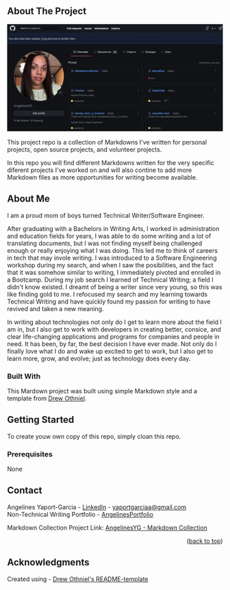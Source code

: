 <div id="top"></div>
<!--
*** Thanks for checking out the Best-README-Template. If you have a suggestion
*** that would make this better, please fork the repo and create a pull request
*** or simply open an issue with the tag "enhancement".
*** Don't forget to give the project a star!
*** Thanks again! Now go create something AMAZING! :D
-->



<!-- PROJECT SHIELDS -->
<!--
*** I'm using markdown "reference style" links for readability.
*** Reference links are enclosed in brackets [ ] instead of parentheses ( ).
*** See the bottom of this document for the declaration of the reference variables
*** for contributors-url, forks-url, etc. This is an optional, concise syntax you may use.
*** https://www.markdownguide.org/basic-syntax/#reference-style-links
-->
<!-- [![Contributors][contributors-shield]][contributors-url]
[![Forks][forks-shield]][forks-url]
[![Stargazers][stars-shield]][stars-url]
[![Issues][issues-shield]][issues-url]
[![MIT License][license-shield]][license-url]
[![LinkedIn][linkedin-shield]][linkedin-url] -->



<!-- PROJECT LOGO -->
<!-- <br />
<div align="center">
  <a href="https://github.com/othneildrew/Best-README-Template">
    <img src="images/logo.png" alt="Logo" width="80" height="80">
  </a>

  <h3 align="center">Best-README-Template</h3>

  <p align="center">
    An awesome README template to jumpstart your projects!
    <br />
    <a href="https://github.com/othneildrew/Best-README-Template"><strong>Explore the docs »</strong></a>
    <br />
    <br />
    <a href="https://github.com/othneildrew/Best-README-Template">View Demo</a>
    ·
    <a href="https://github.com/othneildrew/Best-README-Template/issues">Report Bug</a>
    ·
    <a href="https://github.com/othneildrew/Best-README-Template/issues">Request Feature</a>
  </p>
</div> -->



<!-- TABLE OF CONTENTS -->
<!-- <details>
  <summary>Table of Contents</summary>
  <ol>
    <li>
      <a href="#about-the-project">About The Project</a>
      <ul>
        <li><a href="#built-with">Built With</a></li>
      </ul>
    </li>
    <li>
      <a href="#getting-started">Getting Started</a>
      <ul>
        <li><a href="#prerequisites">Prerequisites</a></li>
        <li><a href="#installation">Installation</a></li>
      </ul>
    </li>
    <li><a href="#usage">Usage</a></li>
    <li><a href="#roadmap">Roadmap</a></li>
    <li><a href="#contributing">Contributing</a></li>
    <li><a href="#license">License</a></li>
    <li><a href="#contact">Contact</a></li>
    <li><a href="#acknowledgments">Acknowledgments</a></li>
  </ol>
</details> -->



<!-- ABOUT THE PROJECT -->
## About The Project
<!-- ![My Screenshot](images/myScreenshot.png) -->
<a href="https://github.com/AngelinesYG/MarkdownCollection">
    <img src="images/myScreenshot.png">
  </a> <br />

This project repo is a collection of Markdowns I've written for personal projects, open source projects, and volunteer projects. 

In this repo you will find different Markdowns written for the very specific diferent projects I've worked on and will also contine to add more Markdown files as more opportunities for writing become available. 
## About Me 
I am a proud mom of boys turned Technical Writer/Software Engineer. 

After graduating with a Bachelors in Writing Arts, I worked in administration and education fields for years, I was able to do some writing and a lot of translating documents, but I was not finding myself being challenged enough or really enjoying what I was doing. This led me to think of careers in tech that may invole writing. I was introduced to a Software Engineering workshop during my search, and when I saw the posibilities, and the fact that it was somehow similar to writing, I immediately pivoted and enrolled in a Bootcamp. During my job search I learned of Technical Writing; a field I didn't know existed. I dreamt of being a writer since very young, so this was like finding gold to me. I refocused my search and my learning towards Technical Writing and have quickly found my passion for writing to have revived and taken a new meaning. 

In writing about technologies not only do I get to learn more about the field I am in, but I also get to work with developers in creating better, consice, and clear life-changing applications and programs for companies and people in need. It has been, by far, the best decision I have ever made. Not only do I finally love what I do and wake up excited to get to work, but I also get to learn more, grow, and evolve; just as technology does every day. 

### Built With

This Mardown project was built using simple Markdown style and a template from [Drew Othniel](https://github.com/othneildrew/Best-README-Template).

<!-- * [Next.js](https://nextjs.org/)
* [React.js](https://reactjs.org/)
* [Vue.js](https://vuejs.org/)
* [Angular](https://angular.io/)
* [Svelte](https://svelte.dev/)
* [Laravel](https://laravel.com)
* [Bootstrap](https://getbootstrap.com)
* [JQuery](https://jquery.com)

<p align="right">(<a href="#top">back to top</a>)</p> -->


<!-- GETTING STARTED -->
## Getting Started

To create youw own copy of this repo, simply cloan this repo.

### Prerequisites

None
<!-- This is an example of how to list things you need to use the software and how to install them.
* npm
  ```sh
  npm install npm@latest -g -->
  <!-- ``` -->

<!-- ### Installation -->

<!-- _Below is an example of how you can instruct your audience on installing and setting up your app. This template doesn't rely on any external dependencies or services._

1. Get a free API Key at [https://example.com](https://example.com)
2. Clone the repo
   ```sh
   git clone https://github.com/your_username_/Project-Name.git
   ```
3. Install NPM packages
   ```sh
   npm install
   ```
4. Enter your API in `config.js`
   ```js
   const API_KEY = 'ENTER YOUR API';
   ```

<p align="right">(<a href="#top">back to top</a>)</p> -->



<!-- USAGE EXAMPLES -->
<!-- ## Usage

Use this space to show useful examples of how a project can be used. Additional screenshots, code examples and demos work well in this space. You may also link to more resources.

_For more examples, please refer to the [Documentation](https://example.com)_

<p align="right">(<a href="#top">back to top</a>)</p>



<!-- ROADMAP -->
<!-- ## Roadmap

- [x] Add Changelog
- [x] Add back to top links
- [ ] Add Additional Templates w/ Examples
- [ ] Add "components" document to easily copy & paste sections of the readme
- [ ] Multi-language Support
    - [ ] Chinese
    - [ ] Spanish

See the [open issues](https://github.com/othneildrew/Best-README-Template/issues) for a full list of proposed features (and known issues).

<p align="right">(<a href="#top">back to top</a>)</p> --> 



<!-- CONTRIBUTING -->
<!-- ## Contributing

Contributions are what make the open source community such an amazing place to learn, inspire, and create. Any contributions you make are **greatly appreciated**.

If you have a suggestion that would make this better, please fork the repo and create a pull request. You can also simply open an issue with the tag "enhancement".
Don't forget to give the project a star! Thanks again!

1. Fork the Project
2. Create your Feature Branch (`git checkout -b feature/AmazingFeature`)
3. Commit your Changes (`git commit -m 'Add some AmazingFeature'`)
4. Push to the Branch (`git push origin feature/AmazingFeature`)
5. Open a Pull Request

<p align="right">(<a href="#top">back to top</a>)</p>

-->

<!-- LICENSE -->
<!-- ## License

Distributed under the MIT License. See `LICENSE.txt` for more information.

<p align="right">(<a href="#top">back to top</a>)</p> --> 



<!-- CONTACT -->
## Contact

Angelines Yaport-Garcia - [LinkedIn](https://www.linkedin.com/in/angelines-yaport-garcia) - yaportgarciaa@gmail.com <br />
Non-Technical Writing Portfolio - [AngelinesPortfolio](https://angelinesyg.wixsite.com/writingportfolio)

Markdown Collection Project Link: [AngelinesYG - Markdown Collection](https://github.com/AngelinesYG/MarkdownCollection)

<p align="right">(<a href="#top">back to top</a>)</p>



<!-- ACKNOWLEDGMENTS -->
## Acknowledgments

<!-- Use this space to list resources you find helpful and would like to give credit to. I've included a few of my favorites to kick things off!

* [Choose an Open Source License](https://choosealicense.com)
* [GitHub Emoji Cheat Sheet](https://www.webpagefx.com/tools/emoji-cheat-sheet)
* [Malven's Flexbox Cheatsheet](https://flexbox.malven.co/)
* [Malven's Grid Cheatsheet](https://grid.malven.co/)
* [Img Shields](https://shields.io)
* [GitHub Pages](https://pages.github.com)
* [Font Awesome](https://fontawesome.com)
* [React Icons](https://react-icons.github.io/react-icons/search)

<p align="right">(<a href="#top">back to top</a>)</p> -->



<!-- MARKDOWN LINKS & IMAGES -->
<!-- https://www.markdownguide.org/basic-syntax/#reference-style-links -->
Created using - [Drew Othniel's README-template](https://github.com/othneildrew/Best-README-Template)
